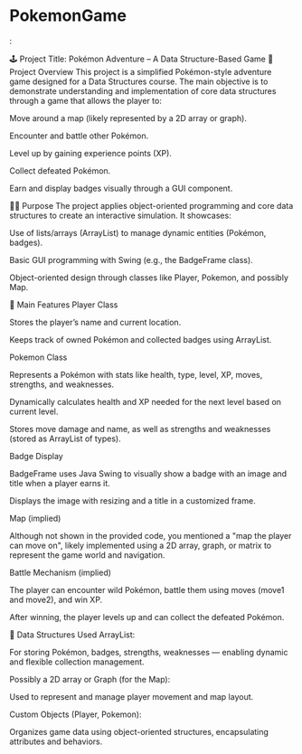 # PokemonGame
:

🕹️ Project Title: Pokémon Adventure – A Data Structure-Based Game
📌 Project Overview
This project is a simplified Pokémon-style adventure game designed for a Data Structures course. The main objective is to demonstrate understanding and implementation of core data structures through a game that allows the player to:

Move around a map (likely represented by a 2D array or graph).

Encounter and battle other Pokémon.

Level up by gaining experience points (XP).

Collect defeated Pokémon.

Earn and display badges visually through a GUI component.

👨‍🎓 Purpose
The project applies object-oriented programming and core data structures to create an interactive simulation. It showcases:

Use of lists/arrays (ArrayList) to manage dynamic entities (Pokémon, badges).

Basic GUI programming with Swing (e.g., the BadgeFrame class).

Object-oriented design through classes like Player, Pokemon, and possibly Map.

🔧 Main Features
Player Class

Stores the player’s name and current location.

Keeps track of owned Pokémon and collected badges using ArrayList.

Pokemon Class

Represents a Pokémon with stats like health, type, level, XP, moves, strengths, and weaknesses.

Dynamically calculates health and XP needed for the next level based on current level.

Stores move damage and name, as well as strengths and weaknesses (stored as ArrayList of types).

Badge Display

BadgeFrame uses Java Swing to visually show a badge with an image and title when a player earns it.

Displays the image with resizing and a title in a customized frame.

Map (implied)

Although not shown in the provided code, you mentioned a "map the player can move on", likely implemented using a 2D array, graph, or matrix to represent the game world and navigation.

Battle Mechanism (implied)

The player can encounter wild Pokémon, battle them using moves (move1 and move2), and win XP.

After winning, the player levels up and can collect the defeated Pokémon.

🧠 Data Structures Used
ArrayList:

For storing Pokémon, badges, strengths, weaknesses — enabling dynamic and flexible collection management.

Possibly a 2D array or Graph (for the Map):

Used to represent and manage player movement and map layout.

Custom Objects (Player, Pokemon):

Organizes game data using object-oriented structures, encapsulating attributes and behaviors.

